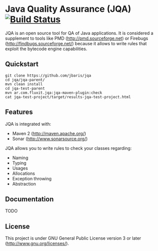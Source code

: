 # Java Quality Assurance (JQA) [![Build Status](https://secure.travis-ci.org/jbaris/jqa.png?branch=master)](http://travis-ci.org/jbaris/jqa)
JQA is an open source tool for QA of Java applications. It is considered a supplement to tools like PMD (http://pmd.sourceforge.net) or Firebugs (http://findbugs.sourceforge.net/) because it allows to write rules that exploit the bytecode engine capabilities.

## Quickstart
    git clone https://github.com/jbaris/jqa
    cd jqa/jqa-parent/
    mvn clean install
    cd jqa-test-parent
    mvn ar.com.fluxit.jqa:jqa-maven-plugin:check
    cat jqa-test-project/target/results-jqa-test-project.html

## Features
JQA is integrated with:
* Maven 2 (http://maven.apache.org/)    
* Sonar (http://www.sonarsource.org/)   

JQA allows you to write rules to check your classes regarding:
* Naming
* Typing
* Usages
* Allocations
* Exception throwing
* Abstraction

## Documentation
TODO

## License
This project is under GNU General Public License version 3 or later (http://www.gnu.org/licenses/).
